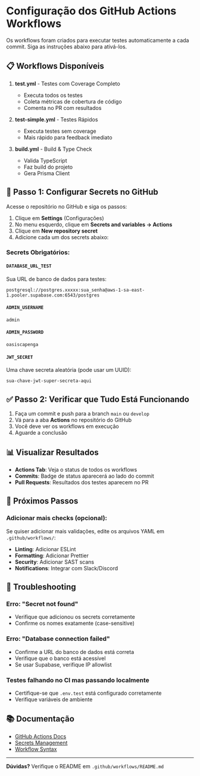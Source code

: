 # Configuração dos GitHub Actions Workflows

Os workflows foram criados para executar testes automaticamente a cada commit. Siga as instruções abaixo para ativá-los.

## 📋 Workflows Disponíveis

1. **test.yml** - Testes com Coverage Completo
   - Executa todos os testes
   - Coleta métricas de cobertura de código
   - Comenta no PR com resultados

2. **test-simple.yml** - Testes Rápidos
   - Executa testes sem coverage
   - Mais rápido para feedback imediato

3. **build.yml** - Build & Type Check
   - Valida TypeScript
   - Faz build do projeto
   - Gera Prisma Client

## 🔐 Passo 1: Configurar Secrets no GitHub

Acesse o repositório no GitHub e siga os passos:

1. Clique em **Settings** (Configurações)
2. No menu esquerdo, clique em **Secrets and variables → Actions**
3. Clique em **New repository secret**
4. Adicione cada um dos secrets abaixo:

### Secrets Obrigatórios:

#### `DATABASE_URL_TEST`
Sua URL de banco de dados para testes:
```
postgresql://postgres.xxxxx:sua_senha@aws-1-sa-east-1.pooler.supabase.com:6543/postgres
```

#### `ADMIN_USERNAME`
```
admin
```

#### `ADMIN_PASSWORD`
```
oasiscapenga
```

#### `JWT_SECRET`
Uma chave secreta aleatória (pode usar um UUID):
```
sua-chave-jwt-super-secreta-aqui
```

## ✅ Passo 2: Verificar que Tudo Está Funcionando

1. Faça um commit e push para a branch `main` ou `develop`
2. Vá para a aba **Actions** no repositório do GitHub
3. Você deve ver os workflows em execução
4. Aguarde a conclusão

## 📊 Visualizar Resultados

- **Actions Tab**: Veja o status de todos os workflows
- **Commits**: Badge de status aparecerá ao lado do commit
- **Pull Requests**: Resultados dos testes aparecem no PR

## 🚀 Próximos Passos

### Adicionar mais checks (opcional):

Se quiser adicionar mais validações, edite os arquivos YAML em `.github/workflows/`:

- **Linting**: Adicionar ESLint
- **Formatting**: Adicionar Prettier
- **Security**: Adicionar SAST scans
- **Notifications**: Integrar com Slack/Discord

## 🔧 Troubleshooting

### Erro: "Secret not found"
- Verifique que adicionou os secrets corretamente
- Confirme os nomes exatamente (case-sensitive)

### Erro: "Database connection failed"
- Confirme a URL do banco de dados está correta
- Verifique que o banco está acessível
- Se usar Supabase, verifique IP allowlist

### Testes falhando no CI mas passando localmente
- Certifique-se que `.env.test` está configurado corretamente
- Verifique variáveis de ambiente

## 📚 Documentação

- [GitHub Actions Docs](https://docs.github.com/en/actions)
- [Secrets Management](https://docs.github.com/en/actions/security-guides/using-secrets-in-github-actions)
- [Workflow Syntax](https://docs.github.com/en/actions/using-workflows/workflow-syntax-for-github-actions)

---

**Dúvidas?** Verifique o README em `.github/workflows/README.md`
